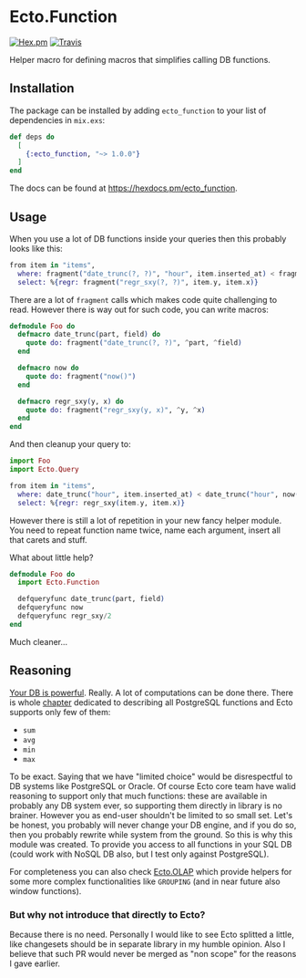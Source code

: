 # Ecto.Function

[![Hex.pm](https://img.shields.io/hexpm/hauleth/ecto_function.svg)](https://hex.pm/packages/ecto_function)
[![Travis](https://img.shields.io/travis/hauleth/ecto_function.svg)](https://travis-ci.org/hauleth/ecto_function)

Helper macro for defining macros that simplifies calling DB functions.

## Installation

The package can be installed by adding `ecto_function` to your list of dependencies in `mix.exs`:

```elixir
def deps do
  [
    {:ecto_function, "~> 1.0.0"}
  ]
end
```

The docs can be found at <https://hexdocs.pm/ecto_function>.

## Usage

When you use a lot of DB functions inside your queries then this probably looks
like this:

```elixir
from item in "items",
  where: fragment("date_trunc(?, ?)", "hour", item.inserted_at) < fragment("date_trunc(?, ?)", "hour", fragment("now()")),
  select: %{regr: fragment("regr_sxy(?, ?)", item.y, item.x)}
```

There are a lot of `fragment` calls which makes code quite challenging to read.
However there is way out for such code, you can write macros:

```elixir
defmodule Foo do
  defmacro date_trunc(part, field) do
    quote do: fragment("date_trunc(?, ?)", ^part, ^field)
  end

  defmacro now do
    quote do: fragment("now()")
  end

  defmacro regr_sxy(y, x) do
    quote do: fragment("regr_sxy(y, x)", ^y, ^x)
  end
end
```

And then cleanup your query to:

```elixir
import Foo
import Ecto.Query

from item in "items",
  where: date_trunc("hour", item.inserted_at) < date_trunc("hour", now()),
  select: %{regr: regr_sxy(item.y, item.x)}
```

However there is still a lot of repetition in your new fancy helper module. You
need to repeat function name twice, name each argument, insert all that carets
and stuff.

What about little help?

```elixir
defmodule Foo do
  import Ecto.Function

  defqueryfunc date_trunc(part, field)
  defqueryfunc now
  defqueryfunc regr_sxy/2
end
```

Much cleaner…

## Reasoning

[Your DB is powerful](http://modern-sql.com/slides). Really. A lot of
computations can be done there. There is whole [chapter][chapter] dedicated to
describing all PostgreSQL functions and Ecto supports only few of them:

- `sum`
- `avg`
- `min`
- `max`

To be exact. Saying that we have "limited choice" would be disrespectful to DB
systems like PostgreSQL or Oracle. Of course Ecto core team have walid reasoning
to support only that much functions: these are available in probably any DB
system ever, so supporting them directly in library is no brainer. However you
as end-user shouldn't be limited to so small set. Let's be honest, you probably
will never change your DB engine, and if you do so, then you probably rewrite
while system from the ground. So this is why this module was created. To provide
you access to all functions in your SQL DB (could work with NoSQL DB also, but I
test only against PostgreSQL).

For completeness you can also check [Ecto.OLAP][olap] which provide helpers for
some more complex functionalities like `GROUPING` (and in near future also
window functions).

### But why not introduce that directly to Ecto?

Because there is no need. Personally I would like to see Ecto splitted a little,
like changesets should be in separate library in my humble opinion. Also I
believe that such PR would never be merged as "non scope" for the reasons I gave
earlier.

[chapter]: https://www.postgresql.org/docs/current/static/functions.html "Chapter 9. Functions and Operators"
[olap]: https://github.com/hauleth/ecto_olap
